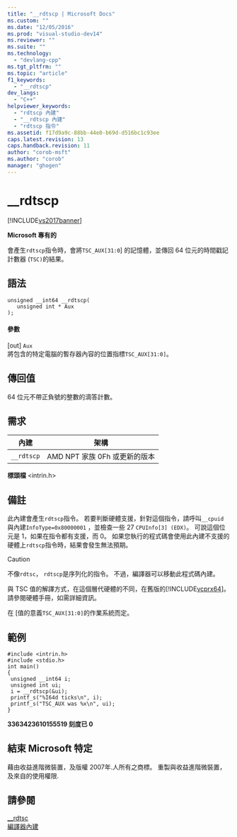 ```yaml
---
title: "__rdtscp | Microsoft Docs"
ms.custom: ""
ms.date: "12/05/2016"
ms.prod: "visual-studio-dev14"
ms.reviewer: ""
ms.suite: ""
ms.technology: 
  - "devlang-cpp"
ms.tgt_pltfrm: ""
ms.topic: "article"
f1_keywords: 
  - "__rdtscp"
dev_langs: 
  - "C++"
helpviewer_keywords: 
  - "rdtscp 內建"
  - "__rdtscp 內建"
  - "rdtscp 指令"
ms.assetid: f17d9a9c-88bb-44e0-b69d-d516bc1c93ee
caps.latest.revision: 13
caps.handback.revision: 11
author: "corob-msft"
ms.author: "corob"
manager: "ghogen"
---
```

# __rdtscp
[!INCLUDE[vs2017banner](../assembler/inline/includes/vs2017banner.md)]

**Microsoft 專有的**  
  
 會產生`rdtscp`指令時，會將`TSC_AUX[31:0`\] 的記憶體，並傳回 64 位元的時間戳記計數器 \(`TSC)`的結果。  
  
## 語法  
  
```  
unsigned __int64 __rdtscp(  
   unsigned int * Aux  
);  
```  
  
#### 參數  
 \[out\] `Aux`  
 將包含的特定電腦的暫存器內容的位置指標`TSC_AUX[31:0]`。  
  
## 傳回值  
 64 位元不帶正負號的整數的滴答計數。  
  
## 需求  
  
|內建|架構|  
|--------|--------|  
|`__rdtscp`|AMD NPT 家族 0Fh 或更新的版本|  
  
 **標頭檔** \<intrin.h\>  
  
## 備註  
 此內建會產生`rdtscp`指令。  若要判斷硬體支援，針對這個指令，請呼叫`__cpuid` 與內建`InfoType=0x80000001` ，並檢查一些 27 `CPUInfo[3] (EDX)`。  可說這個位元是 1，如果在指令都有支援，而 0。  如果您執行的程式碼會使用此內建不支援的硬體上`rdtscp`指令時，結果會發生無法預期。  
  
> [!CAUTION]
>  不像`rdtsc`， `rdtscp`是序列化的指令。 不過，編譯器可以移動此程式碼內建。  
  
 與 TSC 值的解譯方式，在這個層代硬體的不同，在舊版的[!INCLUDE[vcprx64](../assembler/inline/includes/vcprx64_md.md)]。  請參閱硬體手冊，如需詳細資訊。  
  
 在 \[值的意義`TSC_AUX[31:0]`的作業系統而定。  
  
## 範例  
  
```  
#include <intrin.h>   
#include <stdio.h>  
int main()   
{  
 unsigned __int64 i;  
 unsigned int ui;  
 i = __rdtscp(&ui);  
 printf_s("%I64d ticks\n", i);  
 printf_s("TSC_AUX was %x\n", ui);  
}  
```  
  
  **3363423610155519 刻度已 0**   
## 結束 Microsoft 特定  
 藉由收益進階微裝置，及版權 2007年.人所有之商標。  重製與收益進階微裝置，及來自的使用權限.  
  
## 請參閱  
 [\_\_rdtsc](../intrinsics/rdtsc.md)   
 [編譯器內建](../intrinsics/compiler-intrinsics.md)